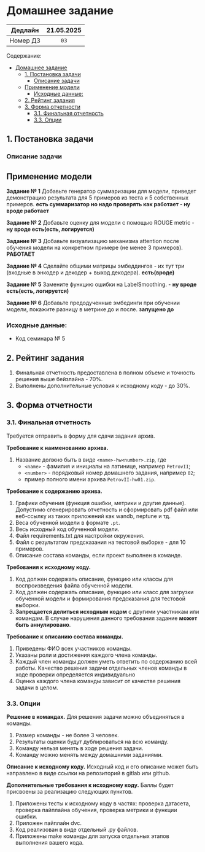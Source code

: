 # Домашнее задание

| Дедлайн | 21.05.2025 |
| :----: | :---: |
| Номер ДЗ | ``03``   |

Содержание:
- [Домашнее задание](#домашнее-задание)
  - [1. Постановка задачи](#1-постановка-задачи)
    - [Описание задачи](#описание-задачи)
  - [Применение модели](#применение-модели)
    - [Исходные данные:](#исходные-данные)
  - [2. Рейтинг задания](#2-рейтинг-задания)
  - [3. Форма отчетности](#3-форма-отчетности)
    - [3.1. Финальная отчетность](#31-финальная-отчетность)
    - [3.3. Опции](#33-опции)


## 1. Постановка задачи 

### Описание задачи

## Применение модели

**Задание № 1** Добавьте генератор суммаризации для модели, приведет демонстрацию результата для 5 примеров из теста и 5 собственных примеров. **есть суммаризатор но надо проверять как работает - ну вроде работает**

**Задание № 2** Добавьте оценку для модели с помощью ROUGE metric - **ну вроде есть(есть, логируется)**

**Задание № 3** Добавьте визуализацию механизма attention после обучения модели на конкретном примере (не менее 3 примеров). **РАБОТАЕТ**

**Задание № 4** Сделайте общими матрицы эмбеддингов - их тут три (входные в энкодер и декодер + выход декодера). **есть(вроде)**

**Задание № 5** Замените функцию ошибки на LabelSmoothing. - **ну вроде есть(есть, логируется)**

**Задание № 6** Добавьте предодученные эмбединги при обучении модели, покажите разницу в метрике до и после. **запущено до**


### Исходные данные:

- Код семинара № 5

## 2. Рейтинг задания

1. Финальная отчетность предоставлена в полном объеме и точность решения выше бейзлайна - 70%.
2. Выполнены дополнительные условия к исходному коду - до 30%.

## 3. Форма отчетности

### 3.1. Финальная отчетность

Требуется отправить в форму для сдачи задания архив.

**Требование к наименованию архива.**
1. Название должно быть в виде ``<name>-hw<number>.zip``, где
   - ``<name>`` - фамилия и инициалы на латинице, например ``PetrovII``;
   - ``<number>`` - порядковый номер домашнего задания, например ``02``;
   - пример полного имени архива ``PetrovII-hw01.zip``.

**Требование к содержанию архива.**
1. Графики обучения (функция ошибки, метрики и другие данные). Допустимо сгенерировать отчетность и сформировать pdf файл или веб-ссылку из таких приложений как wandb, neptune и тд.
2. Веса обученной модели в формате ``.pt``.
3. Весь исходный код обученной модели.
4. Файл requirements.txt для настройки окружения.
5. Файл с результатом предсказания на тестовой выборке - для 10 примеров.
6. Описание состава команды, если проект выполнен в команде.

**Требования к исходному коду.**
1. Код должен содержать описание, функцию или классы для воспроизведения файла обученной модели. 
2. Код должен содержать описание, функцию или класс для загрузки обученной модели и формирования предсказания для тестовой выборки.
3. **Запрещается делиться исходным кодом** с другими участникам или командам. В случае нарушения данного требования задание **может быть аннулировано**. 

**Требование к описанию состава команды.**
1. Приведены ФИО всех участников команды.
2. Указаны роли и достижения каждого члена команды.
3. Каждый член команды должен уметь ответить по содержанию всей работы. Качество решения задачи отдельных членов команды в ходе проверки определяется индивидуально
4. Оценка каждого члена команды зависит от качестве решения задачи в целом.

### 3.3. Опции

**Решение в командах.** Для решения задачи можно объединяться в команды. 
1. Размер команды - не более 3 человек.
2. Результаты оценки будут дублироваться на всю команду.
3. Команду нельзя менять в ходе решения задачи.
4. Команду можно менять между домашними заданиями.

**Описание к исходному коду.** Исходный код и его описание может быть направлено в виде ссылки на репозиторий в gitlab или github.

**Дополнительные требования к исходному коду.** Баллы будет присвоены за реализацию следующих пунктов.
1. Приложены тесты к исходному коду в частях: проверка датасета, проверка пайплайна обучения, проверка метрики и функции ошибки.
2. Приложен пайплайн dvc.
3. Код реализован в виде отдельный .py файлов.
4. Приложены make команды для запуска отдельных этапов выполнения вашего кода.
